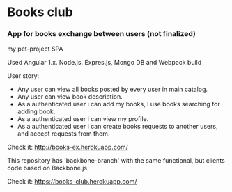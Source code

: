 # Books club
### App for books exchange between users (not finalized)

my pet-project SPA

Used Angular 1.x. Node.js, Expres.js, Mongo DB and Webpack build

User story: 
  * Any user can view all books posted by every user in main catalog.
  * Any user can view book description.
  * As a authenticated user i can add my books, I use books searching for adding book.
  * As a authenticated user i can view my profile.
  * As a authenticated user i can create books requests to another users, and accept requests from them.

Check it: http://books-ex.herokuapp.com/

This repository has 'backbone-branch' with the same functional, but clients code based on Backbone.js

Check it: https://books-club.herokuapp.com/
